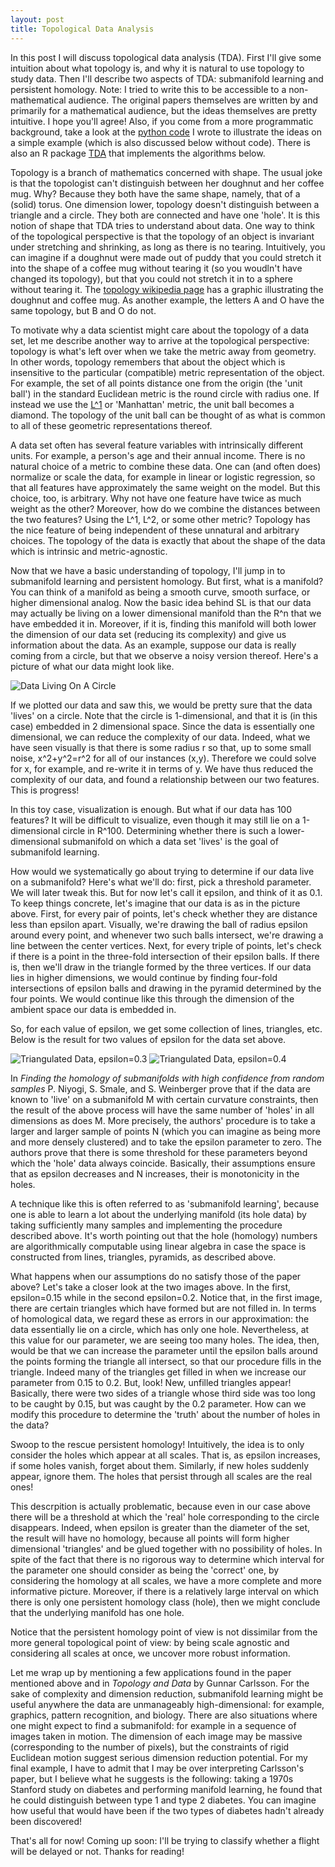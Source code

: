 ```yaml
---
layout: post
title: Topological Data Analysis
---
```


 In this post I will discuss topological data analysis (TDA). First I'll give some intuition about what topology is, and why it is natural to use topology to study data. Then I'll describe two aspects of TDA: submanifold learning and persistent homology.  Note: I tried to write this to be accessible to a non-mathematical audience. The original papers themselves are written by and primarily for a mathematical audience, but the ideas themselves are pretty intuitive. I hope you'll agree! Also, if you come from a more programmatic background, take a look at the [python code](https://github.com/michaelaaroncantrell/michaelaaroncantrell.github.io/blob/master/_posts/submanifold_learning/Submanifold_Learning_Blog.ipynb) I wrote to illustrate the ideas on a simple example (which is also discussed below without code). There is also an R package [TDA](https://cran.r-project.org/web/packages/TDA/index.html) that implements the algorithms below. 

 Topology is a branch of mathematics concerned with shape. The usual joke is that the topologist can't distinguish between her doughnut and her coffee mug. Why? Because they both have the same shape, namely, that of a (solid) torus. One dimension lower, topology doesn't distinguish between a triangle and a circle. They both are connected and have one 'hole'. It is this notion of shape that TDA tries to understand about data. One way to think of the topological perspective is that the topology of an object is invariant under stretching and shrinking, as long as there is no tearing. Intuitively, you can imagine if a doughnut were made out of puddy that you could stretch it into the shape of a coffee mug without tearing it (so you woudln't have changed its topology), but that you could not stretch it in to a sphere without tearing it. The [topology wikipedia page](https://en.wikipedia.org/wiki/Topology) has a graphic illustrating the doughnut and coffee mug. As another example, the letters A and O have the same topology, but B and O do not.

 To motivate why a data scientist might care about the topology of a data set, let me describe another way to arrive at the topological perspective: topology is what's left over when we take the metric away from geometry. In other words, topology remembers that about the object which is insensitive to the particular (compatible) metric representation of the object. For example, the set of all points distance one from the origin (the 'unit ball') in the standard Euclidean metric is the round circle with radius one. If instead we use the [L^1](https://en.wikipedia.org/wiki/Lp_space) or 'Manhattan' metric, the unit ball becomes a diamond. The topology of the unit ball can be thought of as what is common to all of these geometric representations thereof.

A data set often has several feature variables with intrinsically different units. For example, a person's age and their annual income. There is no natural choice of a metric to combine these data. One can (and often does) normalize or scale the data, for example in linear or logistic regression, so that all features have approximately the same weight on the model. But this choice, too, is arbitrary. Why not have one feature have twice as much weight as the other? Moreover, how do we combine the distances between the two features? Using the L^1, L^2, or some other metric? Topology has the nice feature of being independent of these unnatural and arbitrary choices. The topology of the data is exactly that about the shape of the data which is intrinsic and metric-agnostic.

Now that we have a basic understanding of topology, I'll jump in to submanifold learning and persistent homology. But first, what is a manifold? You can think of a manifold  as being a smooth curve, smooth surface, or higher dimensional analog. Now the basic idea behind SL is that our data may actually be living on a lower dimensional manifold than the R^n that we have embedded it in. Moreover, if it is, finding this manifold will both lower the dimension of our data set (reducing its complexity) and give us information about the data. As an example, suppose our data is really coming from a circle, but that we observe a noisy version thereof. Here's a picture of what our data might look like.

![Data Living On A Circle](https://github.com/michaelaaroncantrell/michaelaaroncantrell.github.io/blob/master/_posts/submanifold_learning/images/scatter.png?raw=true)

If we plotted our data and saw this, we would be pretty sure that the data 'lives' on a circle. Note that the circle is 1-dimensional, and that it is (in this case) embedded in 2 dimensional space. Since the data is essentially one dimensional, we can reduce the complexity of our data. Indeed, what we have seen visually is that there is some radius r so that, up to some small noise, x^2+y^2=r^2 for all of our instances (x,y). Therefore we could solve for x, for example, and re-write it in terms of y. We have thus reduced the complexity of our data, and found a relationship between our two features. This is progress!

In this toy case, visualization is enough. But what if our data has 100 features? It will be difficult to visualize, even though it may still lie on a 1-dimensional circle in R^100. Determining whether there is such a lower-dimensional submanifold on which a data set 'lives' is the goal of submanifold learning.

How would we systematically go about trying to determine if our data live on a submanifold? Here's what we'll do: first, pick a threshold parameter. We will later tweak this. But for now let's call it epsilon, and think of it as 0.1. To keep things concrete, let's imagine that our data is as in the picture above. First, for every pair of points, let's check whether they are distance less than epsilon apart. Visually, we're drawing the ball of radius epsilon around every point, and whenever two such balls intersect, we're drawing a line between the center vertices. Next, for every triple of points, let's check if there is a point in the three-fold intersection of their epsilon balls. If there is, then we'll draw in the triangle formed by the three vertices.  If our data lies in higher dimensions, we would continue by finding four-fold intersections of epsilon balls and drawing in the pyramid determined by the four points. We would continue like this through the dimension of the ambient space our data is embedded in.

So, for each value of epsilon, we get some collection of lines, triangles, etc. Below is the result for two values of epsilon for the data set above.

![Triangulated Data, epsilon=0.3](https://github.com/michaelaaroncantrell/michaelaaroncantrell.github.io/blob/master/_posts/submanifold_learning/images/2d-1.png?raw=true)
![Triangulated Data, epsilon=0.4](https://github.com/michaelaaroncantrell/michaelaaroncantrell.github.io/blob/master/_posts/submanifold_learning/images/2d-2.png?raw=true)

In *Finding the homology of submanifolds with high confidence from random samples* P. Niyogi, S. Smale, and S. Weinberger prove that if the data are known to 'live' on a submanifold M with certain curvature constraints, then the result of the above process will have the same number of 'holes' in all dimensions as does M. More precisely, the authors' procedure is to take a larger and larger sample of points N (which you can imagine as being more and more densely clustered) and to take the epsilon parameter to zero. The authors prove that there is some threshold for these parameters beyond which the 'hole' data always coincide. Basically, their assumptions ensure that as epsilon decreases and N increases, their is monotonicity in the holes.

A technique like this is often referred to as 'submanifold learning', because one is able to learn a lot about the underlying manifold (its hole data) by taking sufficiently many samples and implementing the procedure described above. It's worth pointing out that the hole (homology) numbers are algorithmically computable using linear algebra in case the space is constructed from lines, triangles, pyramids, as described above.

What happens when our assumptions do no satisfy those of the paper above? Let's take a closer look at the two images above. In the first, epsilon=0.15 while in the second epsilon=0.2. Notice that, in the first image, there are certain triangles which have formed but are not filled in. In terms of homological data, we regard these as errors in our approximation: the data essentially lie on a circle, which has only one hole. Nevertheless, at this value for our parameter, we are seeing too many holes. The idea, then, would be that we can increase the parameter until the epsilon balls around the points forming the triangle all intersect, so that our procedure fills in the triangle. Indeed many of the triangles get filled in when we increase our parameter from 0.15 to 0.2. But, look! New, unfilled triangles appear! Basically, there were two sides of a triangle whose third side was too long to be caught by 0.15, but was caught by the 0.2 parameter. How can we modify this procedure to determine the 'truth' about the number of holes in the data?

Swoop to the rescue persistent homology! Intuitively, the idea is to only consider the holes which appear at all scales. That is, as epsilon increases, if some holes vanish, forget about them. Similarly, if new holes suddenly appear, ignore them. The holes that persist through all scales are the real ones! 

This descrpition is actually problematic, because even in our case above there will be a threshold at which the 'real' hole corresponding to the circle disappears. Indeed, when epsilon is greater than the diameter of the set, the result will have no homology, because all points will form higher dimensional 'triangles' and be glued together with no possibility of holes. In spite of the fact that there is no rigorous way to determine which interval for the parameter one should consider as being the 'correct' one, by considering the homology at all scales, we have a more complete and more informative picture. Moreover, if there is a relatively large interval on which there is only one persistent homology class (hole), then we might conclude that the underlying manifold has one hole.

Notice that the persistent homology point of view is not dissimilar from the more general topological point of view: by being scale agnostic and considering all scales at once, we uncover more robust information.

Let me wrap up by mentioning a few applications found in the paper mentioned above and in *Topology and Data* by Gunnar Carlsson. For the sake of complexity and dimension reduction, submanifold learning might be useful anywhere the data are unmanageably high-dimensional: for example, graphics, pattern recognition, and biology. There are also situations where one might expect to find a submanifold: for example in a sequence of images taken in motion. The dimension of each image may be massive (corresponding to the number of pixels), but the constraints of rigid Euclidean motion suggest serious dimension reduction potential. For my final example, I have to admit that I may be over interpreting Carlsson's paper, but I believe what he suggests is the following: taking a 1970s Stanford study on diabetes and performing manifold learning, he found that he could distinguish between type 1 and type 2 diabetes. You can imagine how useful that would have been if the two types of diabetes hadn't already been discovered!

That's all for now! Coming up soon: I'll be trying to classify whether a flight will be delayed or not. Thanks for reading!